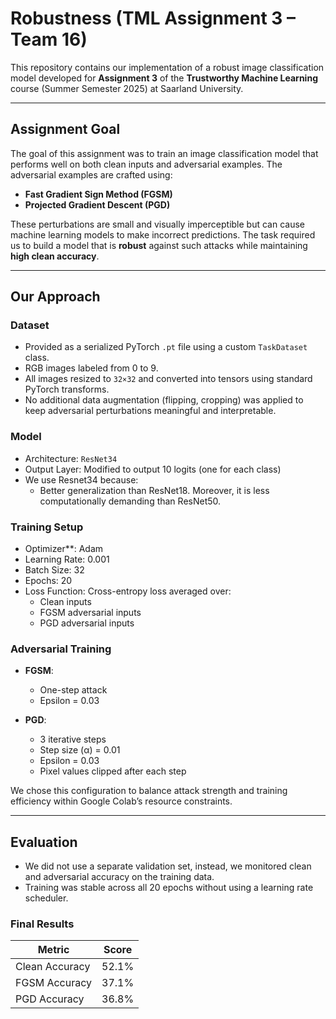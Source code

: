 # Robustness (TML Assignment 3 – Team 16)

This repository contains our implementation of a robust image classification model developed for **Assignment 3** of the **Trustworthy Machine Learning** course (Summer Semester 2025) at Saarland University.

---

## Assignment Goal

The goal of this assignment was to train an image classification model that performs well on both clean inputs and adversarial examples. The adversarial examples are crafted using:

- **Fast Gradient Sign Method (FGSM)**
- **Projected Gradient Descent (PGD)**

These perturbations are small and visually imperceptible but can cause machine learning models to make incorrect predictions. The task required us to build a model that is **robust** against such attacks while maintaining **high clean accuracy**.

---

## Our Approach

### Dataset

- Provided as a serialized PyTorch `.pt` file using a custom `TaskDataset` class.
- RGB images labeled from 0 to 9.
- All images resized to `32×32` and converted into tensors using standard PyTorch transforms.
- No additional data augmentation (flipping, cropping) was applied to keep adversarial perturbations meaningful and interpretable.

### Model

- Architecture: `ResNet34`
- Output Layer: Modified to output 10 logits (one for each class)
- We use Resnet34 because:
  - Better generalization than ResNet18. Moreover, it is less computationally demanding than ResNet50.
### Training Setup

- Optimizer**: Adam
- Learning Rate: 0.001
- Batch Size: 32
- Epochs: 20
- Loss Function: Cross-entropy loss averaged over:
  - Clean inputs
  - FGSM adversarial inputs
  - PGD adversarial inputs

### Adversarial Training

- **FGSM**:
  - One-step attack
  - Epsilon = 0.03

- **PGD**:
  - 3 iterative steps
  - Step size (α) = 0.01
  - Epsilon = 0.03
  - Pixel values clipped after each step

We chose this configuration to balance attack strength and training efficiency within Google Colab’s resource constraints.

---

## Evaluation

- We did not use a separate validation set, instead, we monitored clean and adversarial accuracy on the training data.
- Training was stable across all 20 epochs without using a learning rate scheduler.

### Final Results

| Metric           | Score     |
|------------------|-----------|
| Clean Accuracy   | 52.1%     |
| FGSM Accuracy    | 37.1%     |
| PGD Accuracy     | 36.8%     |

